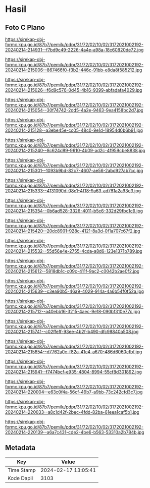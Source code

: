 # Hasil

## Foto C Plano

https://sirekap-obj-formc.kpu.go.id/87b7/pemilu/pdpr/31/72/02/10/02/3172021002192-20240214-214931--f7bd9c49-2226-4a4e-a98a-18c60820de72.jpg

https://sirekap-obj-formc.kpu.go.id/87b7/pemilu/pdpr/31/72/02/10/02/3172021002192-20240214-215006--867466f0-f3b2-446c-91bb-e8da8f585212.jpg

https://sirekap-obj-formc.kpu.go.id/87b7/pemilu/pdpr/31/72/02/10/02/3172021002192-20240214-215026--f6d9c576-0d45-4b16-9399-abfadafa4029.jpg

https://sirekap-obj-formc.kpu.go.id/87b7/pemilu/pdpr/31/72/02/10/02/3172021002192-20240214-215054--30f74742-2dd5-4a2e-9463-9ea4158bc2d7.jpg

https://sirekap-obj-formc.kpu.go.id/87b7/pemilu/pdpr/31/72/02/10/02/3172021002192-20240214-215128--a3ebe45e-cc05-48c0-9e1d-18954d0b6b91.jpg

https://sirekap-obj-formc.kpu.go.id/87b7/pemilu/pdpr/31/72/02/10/02/3172021002192-20240214-215240--8c624d89-9610-4b09-ad2c-4f959cbe8838.jpg

https://sirekap-obj-formc.kpu.go.id/87b7/pemilu/pdpr/31/72/02/10/02/3172021002192-20240214-215301--1093b9bd-82c7-4607-ae56-2abd927ab7cc.jpg

https://sirekap-obj-formc.kpu.go.id/87b7/pemilu/pdpr/31/72/02/10/02/3172021002192-20240214-215333--4131090d-08c1-4f18-9a63-ad781a2a93c3.jpg

https://sirekap-obj-formc.kpu.go.id/87b7/pemilu/pdpr/31/72/02/10/02/3172021002192-20240214-215354--0b6ad528-3326-4011-b5c6-332d29fbc1c9.jpg

https://sirekap-obj-formc.kpu.go.id/87b7/pemilu/pdpr/31/72/02/10/02/3172021002192-20240214-215420--20dc8901-928c-4121-8a3d-0f1a707c67f2.jpg

https://sirekap-obj-formc.kpu.go.id/87b7/pemilu/pdpr/31/72/02/10/02/3172021002192-20240214-215532--55d56e4e-2755-4cda-a8d6-123e1371b789.jpg

https://sirekap-obj-formc.kpu.go.id/87b7/pemilu/pdpr/31/72/02/10/02/3172021002192-20240214-215612--5818db1c-c09c-411f-9ac2-c0042b2ae0f2.jpg

https://sirekap-obj-formc.kpu.go.id/87b7/pemilu/pdpr/31/72/02/10/02/3172021002192-20240214-215639--c3ea90b5-46a9-4029-914a-4a6b54f0f52a.jpg

https://sirekap-obj-formc.kpu.go.id/87b7/pemilu/pdpr/31/72/02/10/02/3172021002192-20240214-215712--a40ebb16-3215-4aec-9e18-090bf310e77c.jpg

https://sirekap-obj-formc.kpu.go.id/87b7/pemilu/pdpr/31/72/02/10/02/3172021002192-20240214-215741--c02ffeff-93ee-4b2f-b490-dfc98840a508.jpg

https://sirekap-obj-formc.kpu.go.id/87b7/pemilu/pdpr/31/72/02/10/02/3172021002192-20240214-215854--d7762a0c-f82a-41c4-a670-486d6060cfbf.jpg

https://sirekap-obj-formc.kpu.go.id/87b7/pemilu/pdpr/31/72/02/10/02/3172021002192-20240214-215941--f7474bcf-e935-4804-8994-55cf8d301892.jpg

https://sirekap-obj-formc.kpu.go.id/87b7/pemilu/pdpr/31/72/02/10/02/3172021002192-20240214-220004--e63c0f4a-56cf-49b7-a9bb-73c242cfd3c7.jpg

https://sirekap-obj-formc.kpu.go.id/87b7/pemilu/pdpr/31/72/02/10/02/3172021002192-20240214-220033--a8c1d42f-2bec-4fdd-82ba-61eea1caf5b1.jpg

https://sirekap-obj-formc.kpu.go.id/87b7/pemilu/pdpr/31/72/02/10/02/3172021002192-20240214-220139--a6a7c431-cde2-4be6-b563-53310a2b784b.jpg


## Metadata

| Key        | Value               |
| ---------- | ------------------- |
| Time Stamp | 2024-02-17 13:05:41 |
| Kode Dapil | 3103                |



